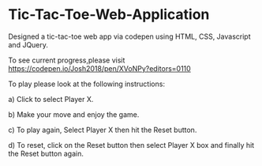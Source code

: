 # Tic-Tac-Toe-Web-Application
Designed a tic-tac-toe web app via codepen using HTML, CSS, Javascript and JQuery.

To see current progress,please visit https://codepen.io/Josh2018/pen/XVoNPy?editors=0110



To play please look at the following instructions:

a) Click to select Player X.

b) Make your move and enjoy the game.

c) To play again, Select Player X then hit the Reset button.

d) To reset, click on the Reset button then select Player X box and finally hit the Reset button again.
